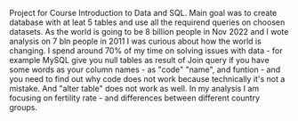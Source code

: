 Project for Course Introduction to Data and SQL. Main goal was to create database with at leat 5 tables and use all the requirend queries on choosen datasets.  As the world is going to be 8 billion people in Nov 2022 and I wote analysis on 7 bln people in 2011 I was curious about how the world is changing. I spend around 70% of my time on solving issues with data - for example MySQL give you null tables as result of Join query if you have some words as your column names - as "code" "name", and funtion - and  you need to find out why code does not work because technically it's not a mistake. And "alter table" does not work as well.
In my analysis I am focusing on fertility rate - and differences between different country groups.
